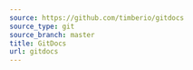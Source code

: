 ```yaml
---
source: https://github.com/timberio/gitdocs
source_type: git
source_branch: master
title: GitDocs
url: gitdocs
---
```

